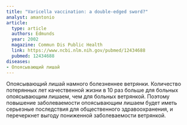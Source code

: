 ```yaml
---
title: "Varicella vaccination: a double-edged sword?"
analyst: amantonio
article:
  type: article
  authors: Edmunds
  year: 2002
  magazine: Commun Dis Public Health
  link: https://www.ncbi.nlm.nih.gov/pubmed/12434688
  pubmed: 12434688
diseases:
- Опоясывающий лишай
---
```


Опоясывающий лишай намного болезненнее ветрянки. Количество потерянных лет качественной жизни в 10 раз больше для больных опоясывающим лишаем, чем для больных ветрянкой. Поэтому повышение заболеваемости опоясывающим лишаем будет иметь серьезные последствия для общественного здравоохранения, и перечеркнет выгоду пониженной заболеваемости ветрянкой.
